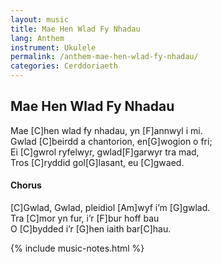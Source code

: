 ```yaml
---
layout: music
title: Mae Hen Wlad Fy Nhadau
lang: Anthem
instrument: Ukulele
permalink: /anthem-mae-hen-wlad-fy-nhadau/
categories: Cerddoriaeth
---
```


## Mae Hen Wlad Fy Nhadau

Mae [C]hen wlad fy nhadau, yn [F]annwyl i mi.  
Gwlad [C]beirdd a chantorion, en[G]wogion o fri;  
Ei [C]gwrol ryfelwyr, gwlad[F]garwyr tra mad,  
Tros [C]ryddid gol[G]lasant, eu [C]gwaed.  

#### Chorus  
  
[C]Gwlad, Gwlad, pleidiol [Am]wyf i’m [G]gwlad.  
Tra [C]mor yn fur, i’r [F]bur hoff bau  
O [C]bydded i’r [G]hen iaith bar[C]hau.  



{% include music-notes.html %}
